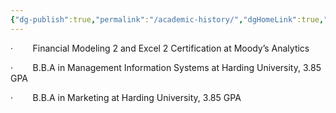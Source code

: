 ```yaml
---
{"dg-publish":true,"permalink":"/academic-history/","dgHomeLink":true,"dgPassFrontmatter":false}
---
```




·        Financial Modeling 2 and Excel 2 Certification at Moody’s Analytics

·        B.B.A in Management Information Systems at Harding University, 3.85 GPA

·        B.B.A in Marketing at Harding University, 3.85 GPA